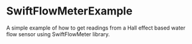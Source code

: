 # SwiftFlowMeterExample

A simple example of how to get readings from a Hall effect based water flow sensor using SwiftFlowMeter library.
